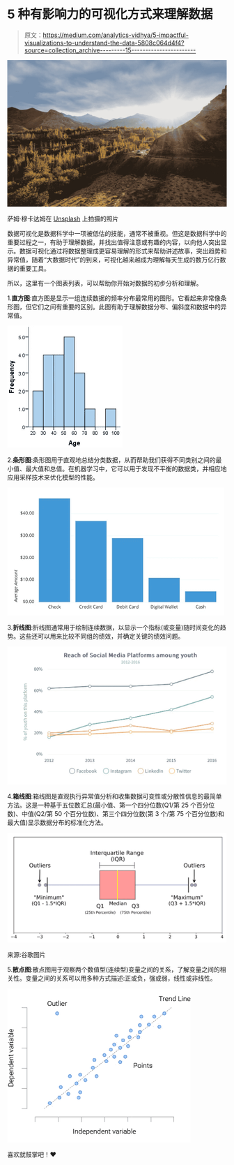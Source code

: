 # 5 种有影响力的可视化方式来理解数据

> 原文：<https://medium.com/analytics-vidhya/5-impactful-visualizations-to-understand-the-data-5808c064d4f4?source=collection_archive---------15----------------------->

![](img/a5309b8797765b14c0343e79f0e9433c.png)

萨姆·穆卡达姆在 [Unsplash](https://unsplash.com?utm_source=medium&utm_medium=referral) 上拍摄的照片

数据可视化是数据科学中一项被低估的技能，通常不被重视。但这是数据科学中的重要过程之一，有助于理解数据，并找出值得注意或有趣的内容，以向他人突出显示。数据可视化通过将数据整理成更容易理解的形式来帮助讲述故事，突出趋势和异常值，随着“大数据时代”的到来，可视化越来越成为理解每天生成的数万亿行数据的重要工具。

所以，这里有一个图表列表，可以帮助你开始对数据的初步分析和理解。

1.**直方图**:直方图是显示一组连续数据的频率分布最常用的图形。它看起来非常像条形图，但它们之间有重要的区别。此图有助于理解数据分布、偏斜度和数据中的异常值。

![](img/9a0540e3a30e116cbf038d1da1b0c1ae.png)

2.**条形图**:条形图用于直观地总结分类数据，从而帮助我们获得不同类别之间的最小值、最大值和总值。在机器学习中，它可以用于发现不平衡的数据类，并相应地应用采样技术来优化模型的性能。

![](img/81832910d90a6d80e50f3f243cc63c95.png)

3.**折线图**:折线图通常用于绘制连续数据，以显示一个指标(或变量)随时间变化的趋势。这些还可以用来比较不同组的绩效，并确定关键的绩效问题。

![](img/48919be4bdf2229ac53e4de880843bd9.png)

4.**箱线图**:箱线图是直观执行异常值分析和收集数据可变性或分散性信息的最简单方法。这是一种基于五位数汇总(最小值、第一个四分位数(Q1/第 25 个百分位数)、中值(Q2/第 50 个百分位数)、第三个四分位数(第 3 个/第 75 个百分位数)和最大值)显示数据分布的标准化方法。

![](img/a3ef6e1cfdeac61c0fc3397d6ef2d98f.png)

来源:谷歌图片

5.**散点图**:散点图用于观察两个数值型(连续型)变量之间的关系，了解变量之间的相关性。变量之间的关系可以用多种方式描述:正或负，强或弱，线性或非线性。

![](img/d8d6d70715346e1f6267ff1e6a102bf6.png)

喜欢就鼓掌吧！❤